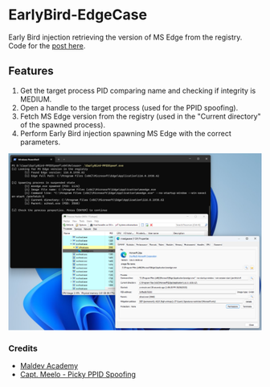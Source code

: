 # EarlyBird-EdgeCase
Early Bird injection retrieving the version of MS Edge from the registry.  
Code for the [post here](https://caueb.com/purple-team-lab/earlybirdedgecase/).

## Features
1. Get the target process PID comparing name and checking if integrity is MEDIUM.
2. Open a handle to the target process (used for the PPID spoofing).
3. Fetch MS Edge version from the registry (used in the "Current directory" of the spawned process).
4. Perform Early Bird injection spawning MS Edge with the correct parameters.

![](Edge-PPIDSpoof.png)

### Credits
- [Maldev Academy](https://maldevacademy.com/)  
- [Capt. Meelo - Picky PPID Spoofing](https://captmeelo.com/redteam/maldev/2021/11/22/picky-ppid-spoofing.html)

